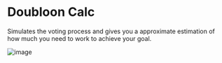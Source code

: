 <h1>Doubloon Calc</h1>

Simulates the voting process and gives you a approximate estimation of how much you need to work to achieve your goal.

![image](https://github.com/user-attachments/assets/d7e3f9cf-bf6c-48fe-8159-60e8b6777812)
